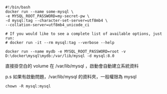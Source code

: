 ```
#!/bin/bash
docker run --name some-mysql \
-e MYSQL_ROOT_PASSWORD=my-secret-pw \
-d mysql:tag --character-set-server=utf8mb4 \
--collation-server=utf8mb4_unicode_ci
```

```
# If you would like to see a complete list of available options, just run:
# docker run -it --rm mysql:tag --verbose --help

docker run --name mydb -e MYSQL_ROOT_PASSWORD=root -v D:\docker\mysql\mydb:/var/lib/mysql -d mysql:8.0
```

直接掛空白的 volume 在 /var/lib/mysql ，啟動會自動建立系統資料

p.s 如果有啟動問題，/var/lib/mysql 的資料夾，一般權限為 mysql

```
chown -R mysql:mysql

```
